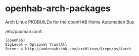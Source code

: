 openhab-arch-packages
=====================

Arch Linux PKGBUILDs for the openHAB Home Automation Bus

/etc/pacman.conf:

    [openhab]
    SigLevel = Optional TrustAll
    Server = http://andreasbrenk.com/archlinux/$repo/os/$arch
